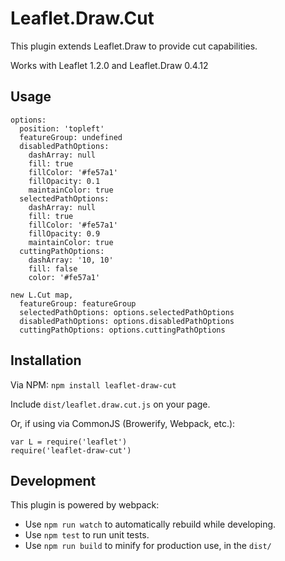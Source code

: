 # Leaflet.Draw.Cut

This plugin extends Leaflet.Draw to provide cut capabilities.

Works with Leaflet 1.2.0 and Leaflet.Draw 0.4.12

## Usage

```
options:
  position: 'topleft'
  featureGroup: undefined
  disabledPathOptions:
    dashArray: null
    fill: true
    fillColor: '#fe57a1'
    fillOpacity: 0.1
    maintainColor: true
  selectedPathOptions:
    dashArray: null
    fill: true
    fillColor: '#fe57a1'
    fillOpacity: 0.9
    maintainColor: true
  cuttingPathOptions:
    dashArray: '10, 10'
    fill: false
    color: '#fe57a1'

new L.Cut map,
  featureGroup: featureGroup
  selectedPathOptions: options.selectedPathOptions
  disabledPathOptions: options.disabledPathOptions
  cuttingPathOptions: options.cuttingPathOptions

```

## Installation
  Via NPM: ```npm install leaflet-draw-cut```

  Include ```dist/leaflet.draw.cut.js``` on your page.

  Or, if using via CommonJS (Browerify, Webpack, etc.):
  ```
var L = require('leaflet')
require('leaflet-draw-cut')
```
## Development  
This plugin is powered by webpack:

* Use ```npm run watch``` to automatically rebuild while developing.
* Use ```npm test``` to run unit tests.
* Use ```npm run build``` to minify for production use, in the ```dist/```
